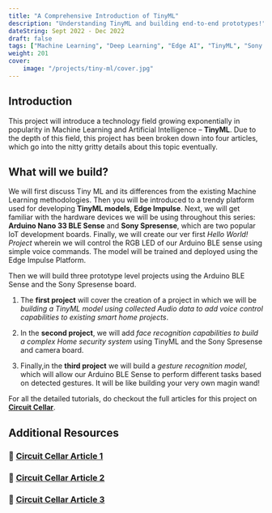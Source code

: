 ```yaml
---
title: "A Comprehensive Introduction of TinyML"
description: "Understanding TinyML and building end-to-end prototypes!"
dateString: Sept 2022 - Dec 2022
draft: false
tags: ["Machine Learning", "Deep Learning", "Edge AI", "TinyML", "Sony Spresense", "IoT", "Arduino BLE Sense", "Arduino IDE"]
weight: 201
cover:
    image: "/projects/tiny-ml/cover.jpg"
---
```


## Introduction
This project will introduce a technology field growing exponentially in popularity in Machine Learning and Artificial Intelligence – **TinyML**. Due to the depth of this field, this project has been broken down into four articles, which go into the nitty gritty details about this topic eventually. 

## What will we build?

We will first discuss Tiny ML and its differences from the existing Machine Learning methodologies. Then you will be introduced to a trendy platform used for developing **TinyML models**, **Edge Impulse**. Next, we will get familiar with the hardware devices we will be using throughout this series: **Arduino Nano 33 BLE Sense** and **Sony Spresense**, which are two popular IoT development boards. Finally, we will create our ver first *Hello World! Project* wherein we will control the RGB LED of our Arduino BLE sense using simple voice commands. The model will be trained and deployed using the Edge Impulse Platform.

Then we will build three prototype level projects using the Arduino BLE Sense and the Sony Spresense board.

1. The **first project** will cover the creation of a project in which we will be *building a TinyML model using collected Audio data to add voice control capabilities to existing smart home projects*. 

2. In the **second project**, we will add *face recognition capabilities to build a complex Home security system* using TinyML and the Sony Spresense and camera board. 

3. Finally,in the **third project** we will build a *gesture recognition model*, which will allow our Arduino BLE Sense to perform different tasks based on detected gestures. It will be like building your very own magin wand!

For all the detailed tutorials, do checkout the full articles for this project on [**Circuit Cellar**](https://circuitcellar.com/).
 
## Additional Resources

### 🔗 [Circuit Cellar Article 1](https://circuitcellar.com/research-design-hub/projects/a-comprehensive-introduction-of-tinyml-part-1/)
### 🔗 [Circuit Cellar Article 2](https://circuitcellar.com/research-design-hub/projects/a-comprehensive-introduction-of-tinyml-part-2/)
### 🔗 [Circuit Cellar Article 3](https://circuitcellar.com/research-design-hub/projects/a-comprehensive-introduction-of-tinyml-part-3/)